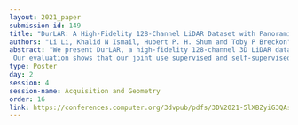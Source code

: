 ```yaml
---
layout: 2021_paper
submission-id: 149
title: "DurLAR: A High-Fidelity 128-Channel LiDAR Dataset with Panoramic Ambient and Reflectivity Imagery for Multi-Modal Autonomous Driving Applications"
authors: "Li Li, Khalid N Ismail, Hubert P. H. Shum and Toby P Breckon"
abstract: "We present DurLAR, a high-fidelity 128-channel 3D LiDAR dataset with panoramic ambient (near infrared) and reflectivity imagery, as well as a sample benchmark using depth estimation for autonomous driving applications. Our driving platform is equipped with a high resolution 128 channel LiDAR, a 2MPix stereo camera, a lux meter and a GNSS/INS system. Ambient and reflectivity images are made available along with the LiDAR point clouds to facilitate multi-modal use of concurrent ambient and reflectivity scene information. Leveraging DurLAR, with a resolution exceeding that of prior benchmarks, we consider the task of monocular depth estimation and use this increased availability of higher resolution, yet sparse ground truth scene depth information to propose a novel joint supervised/self-supervised loss formulation. We compare performance over both our new DurLAR dataset, the established KITTI benchmark and the Cityscapes dataset. 
 Our evaluation shows that our joint use supervised and self-supervised loss terms, enabled via the superior ground truth resolution and availability within DurLAR improves the quantitative and qualitative performance of leading contemporary monocular depth estimation approaches (DurLAR, RMSE=3.639, Sq Rel=0.936)."
type: Poster
day: 2
session: 4
session-name: Acquisition and Geometry
order: 16
link: https://conferences.computer.org/3dvpub/pdfs/3DV2021-5lXBZyiG3QAsRBKXHIjqU8/268800b227/268800b227.pdf
---
```

